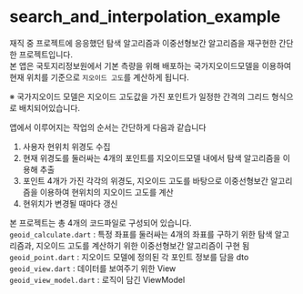 # search_and_interpolation_example
재직 중 프로젝트에 응응했던 탐색 알고리즘과 이중선형보간 알고리즘을 재구현한 간단한 프로젝트입니다.  
본 앱은 국토지리정보원에서 기본 측량을 위해 배포하는 국가지오이드모델을 이용하여 현재 위치를 기준으로 `지오이드 고도`를 계산하게 됩니다.

※ 국가지오이드 모델은 지오이드 고도값을 가진 포인트가 일정한 간격의 그리드 형식으로 배치되어있습니다.

앱에서 이루어지는 작업의 순서는 간단하게 다음과 같습니다
1. 사용자 현위치 위경도 수집
2. 현재 위경도를 둘러싸는 4개의 포인트를 지오이드모델 내에서 탐색 알고리즘을 이용해 추출
3. 포인트 4개가 가진 각각의 위경도, 지오이드 고도를 바탕으로 이중선형보간 알고리즘을 이용하여 현위치의 지오이드 고도를 계산
4. 현위치가 변경될 때마다 갱신

본 프로젝트는 총 4개의 코드파일로 구성되어 있습니다.  
`geoid_calculate.dart` : 특정 좌표를 둘러싸는 4개의 좌표를 구하기 위한 탐색 알고리즘과, 지오이드 고도를 계산하기 위한 이중선형보간 알고리즘이 구현 됨  
`geoid_point.dart` : 지오이드 모델에 정의된 각 포인트 정보를 담을 dto  
`geoid_view.dart` : 데이터를 보여주기 위한 View  
`geoid_view_model.dart` : 로직이 담긴 ViewModel  
